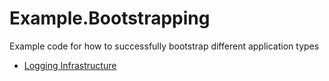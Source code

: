 # Example.Bootstrapping
Example code for how to successfully bootstrap different application types

- [Logging Infrastructure](src/Example.Bootstrapping/Logging)
